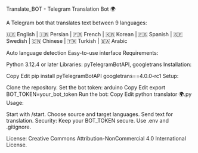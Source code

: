 Translate_BOT - Telegram Translation Bot 🌍

A Telegram bot that translates text between 9 languages:

🇺🇸 English | 🇮🇷 Persian | 🇫🇷 French | 🇰🇷 Korean | 🇪🇸 Spanish | 🇸🇪 Swedish | 🇨🇳 Chinese | 🇹🇷 Turkish | 🇸🇦 Arabic

Auto language detection
Easy-to-use interface
Requirements:

Python 3.12.4 or later
Libraries: pyTelegramBotAPI, googletrans
Installation:

Copy
Edit
pip install pyTelegramBotAPI googletrans==4.0.0-rc1
Setup:

Clone the repository.
Set the bot token:
arduino
Copy
Edit
export BOT_TOKEN=your_bot_token
Run the bot:
Copy
Edit
python translator 🌍.py
Usage:

Start with /start.
Choose source and target languages.
Send text for translation.
Security: Keep your BOT_TOKEN secure. Use .env and .gitignore.

License: Creative Commons Attribution-NonCommercial 4.0 International License.

